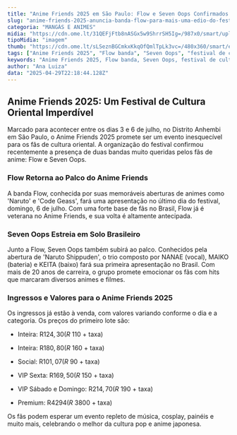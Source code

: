 ```yaml
---
title: "Anime Friends 2025 em São Paulo: Flow e Seven Oops Confirmados!"
slug: "anime-friends-2025-anuncia-banda-flow-para-mais-uma-edio-do-festival"
categoria: "MANGÁS E ANIMES"
midia: "https://cdn.ome.lt/31QEFjFtb8nASGx5w9ShrrSH5Ig=/987x0/smart/uploads/conteudo/fotos/flow__anime_friends_dq.png"
tipoMidia: "imagem"
thumb: "https://cdn.ome.lt/sLSeznBGCmkxKkqOfQmlTpLk3vc=/480x360/smart/extras/conteudos/flow__anime_friends.png"
tags: ["Anime Friends 2025", "Flow banda", "Seven Oops", "festival de cultura oriental", "São Paulo eventos", "animes", "Naruto", "Code Geass"]
keywords: "Anime Friends 2025, Flow banda, Seven Oops, festival de cultura oriental, São Paulo eventos, animes, Naruto, Code Geass"
author: "Ana Luiza"
data: "2025-04-29T22:18:44.128Z"
---
```


## Anime Friends 2025: Um Festival de Cultura Oriental Imperdível

Marcado para acontecer entre os dias 3 e 6 de julho, no Distrito Anhembi em São Paulo, o Anime Friends 2025 promete ser um evento inesquecível para os fãs de cultura oriental. A organização do festival confirmou recentemente a presença de duas bandas muito queridas pelos fãs de anime: Flow e Seven Oops.

### Flow Retorna ao Palco do Anime Friends

A banda Flow, conhecida por suas memoráveis aberturas de animes como 'Naruto' e 'Code Geass', fará uma apresentação no último dia do festival, domingo, 6 de julho. Com uma forte base de fãs no Brasil, Flow já é veterana no Anime Friends, e sua volta é altamente antecipada.

### Seven Oops Estreia em Solo Brasileiro

Junto a Flow, Seven Oops também subirá ao palco. Conhecidos pela abertura de 'Naruto Shippuden', o trio composto por NANAE (vocal), MAIKO (bateria) e KEITA (baixo) fará sua primeira apresentação no Brasil. Com mais de 20 anos de carreira, o grupo promete emocionar os fãs com hits que marcaram diversos animes e filmes.

### Ingressos e Valores para o Anime Friends 2025

Os ingressos já estão à venda, com valores variando conforme o dia e a categoria. Os preços do primeiro lote são:

- Inteira: R$124,30 (R$ 110 + taxa)

- Inteira: R$180,80 (R$ 160 + taxa)

- Social: R$101,07 (R$ 90 + taxa)

- VIP Sexta: R$169,50 (R$ 150 + taxa)

- VIP Sábado e Domingo: R$214,70 (R$ 190 + taxa)

- Premium: R$4294 (R$ 3800 + taxa)

Os fãs podem esperar um evento repleto de música, cosplay, painéis e muito mais, celebrando o melhor da cultura pop e anime japonesa.